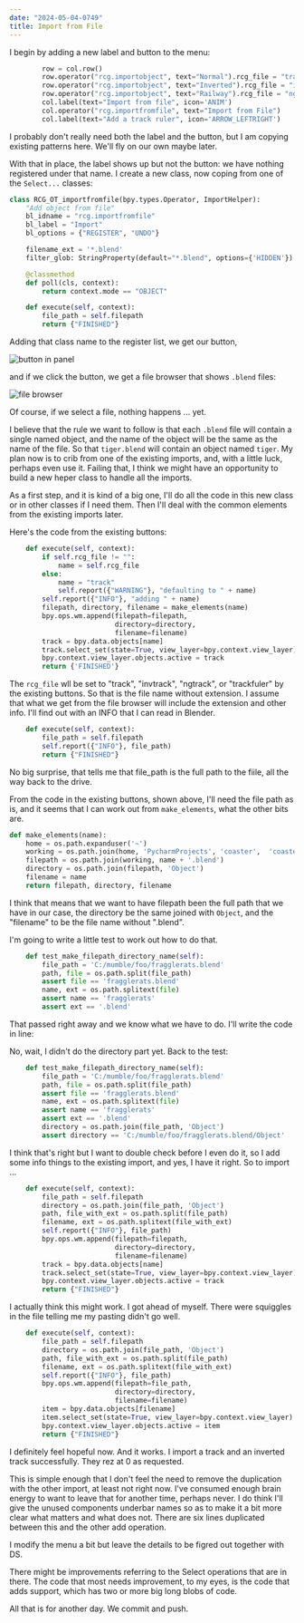 ```yaml
---
date: "2024-05-04-0749"
title: Import from File
---
```


I begin by adding a new label and button to the menu:

~~~python
        row = col.row()
        row.operator("rcg.importobject", text="Normal").rcg_file = "track"
        row.operator("rcg.importobject", text="Inverted").rcg_file = "invtrack"
        row.operator("rcg.importobject", text="Railway").rcg_file = "ngtrack"
        col.label(text="Import from file", icon='ANIM')
        col.operator("rcg.importfromfile", text="Import from File")
        col.label(text="Add a track ruler", icon='ARROW_LEFTRIGHT')
~~~

I probably don't really need both the label and the button, but I am copying existing patterns here. We'll fly on our own maybe later.

With that in place, the label shows up but not the button: we have nothing registered under that name. I create a new class, now coping from one of the `Select...` classes:

~~~python
class RCG_OT_importfromfile(bpy.types.Operator, ImportHelper):
    "Add object from file"
    bl_idname = "rcg.importfromfile"
    bl_label = "Import"
    bl_options = {"REGISTER", "UNDO"}

    filename_ext = '*.blend'
    filter_glob: StringProperty(default="*.blend", options={'HIDDEN'})

    @classmethod
    def poll(cls, context):
        return context.mode == "OBJECT"

    def execute(self, context):
        file_path = self.filepath
        return {"FINISHED"}
~~~

Adding that class name to the register list, we get our button, 

![button in panel](button.png)

and if we click the button, we get a file browser that shows `.blend` files:

![file browser](browser.png)

Of course, if we select a file, nothing happens ... yet.

I believe that the rule we want to follow is that each `.blend` file will contain a single named object, and the name of the object will be the same as the name of the file. So that `tiger.blend` will contain an object named `tiger`. My plan now is to crib from one of the existing imports, and, with a little luck, perhaps even use it. Failing that, I think we might have an opportunity to build a new heper class to handle all the imports. 

As a first step, and it is kind of a big one, I'll do all the code in this new class or in other classes if I need them. Then I'll deal with the common elements from the existing imports later. 

Here's the code from the existing buttons:

~~~python
    def execute(self, context):
        if self.rcg_file != "":
            name = self.rcg_file
        else:
            name = "track"
            self.report({"WARNING"}, "defaulting to " + name)
        self.report({"INFO"}, "adding " + name)
        filepath, directory, filename = make_elements(name)
        bpy.ops.wm.append(filepath=filepath,
                          directory=directory,
                          filename=filename)
        track = bpy.data.objects[name]
        track.select_set(state=True, view_layer=bpy.context.view_layer)
        bpy.context.view_layer.objects.active = track
        return {'FINISHED'}
~~~

The `rcg_file` wll be set to "track", "invtrack", "ngtrack", or "trackfuler" by the existing buttons. So that is the file name without extension. I assume that what we get from the file browser will include the extension and other info. I'll find out with an INFO that I can read in Blender. 

~~~python
    def execute(self, context):
        file_path = self.filepath
        self.report({"INFO"}, file_path)
        return {"FINISHED"}
~~~

No big surprise, that tells me that file_path is the full path to the fiile, all the way back to the drive.

From the code in the existing buttons, shown above, I'll need the file path as is, and it seems that I can work out from `make_elements`, what the other bits are.

~~~python
def make_elements(name):
    home = os.path.expanduser('~')
    working = os.path.join(home, 'PycharmProjects', 'coaster',  'coasterobjects')
    filepath = os.path.join(working, name + '.blend')
    directory = os.path.join(filepath, 'Object')
    filename = name
    return filepath, directory, filename
~~~

I think that means that we want to have filepath been the full path that we have in our case, the directory be the same joined with `Object`, and  the "filename" to be the file name without ".blend". 

I'm going to write a little test to work out how to do that.

~~~python
    def test_make_filepath_directory_name(self):
        file_path = 'C:/mumble/foo/fragglerats.blend'
        path, file = os.path.split(file_path)
        assert file == 'fragglerats.blend'
        name, ext = os.path.splitext(file)
        assert name == 'fragglerats'
        assert ext == '.blend'
~~~

That passed right away and we know what we have to do. I'll write the code in line:

No, wait, I didn't do the directory part yet. Back to the test:

~~~python
    def test_make_filepath_directory_name(self):
        file_path = 'C:/mumble/foo/fragglerats.blend'
        path, file = os.path.split(file_path)
        assert file == 'fragglerats.blend'
        name, ext = os.path.splitext(file)
        assert name == 'fragglerats'
        assert ext == '.blend'
        directory = os.path.join(file_path, 'Object')
        assert directory == 'C:/mumble/foo/fragglerats.blend/Object'
~~~

I think that's right but I want to double check before I even do it, so I add some info things to the existing import, and yes, I have it right. So to import ...

~~~python
    def execute(self, context):
        file_path = self.filepath
        directory = os.path.join(file_path, 'Object')
        path, file_with_ext = os.path.split(file_path)
        filename, ext = os.path.splitext(file_with_ext)
        self.report({"INFO"}, file_path)
        bpy.ops.wm.append(filepath=filepath,
                          directory=directory,
                          filename=filename)
        track = bpy.data.objects[name]
        track.select_set(state=True, view_layer=bpy.context.view_layer)
        bpy.context.view_layer.objects.active = track
        return {"FINISHED"}
~~~

I actually think this might work. I got ahead of myself. There were squiggles in the file telling me my pasting didn't go well.

~~~python
    def execute(self, context):
        file_path = self.filepath
        directory = os.path.join(file_path, 'Object')
        path, file_with_ext = os.path.split(file_path)
        filename, ext = os.path.splitext(file_with_ext)
        self.report({"INFO"}, file_path)
        bpy.ops.wm.append(filepath=file_path,
                          directory=directory,
                          filename=filename)
        item = bpy.data.objects[filename]
        item.select_set(state=True, view_layer=bpy.context.view_layer)
        bpy.context.view_layer.objects.active = item
        return {"FINISHED"}
~~~

I definitely feel hopeful now. And it works. I import a track and an inverted track successfully. They rez at 0 as requested. 

This is simple enough that I don't feel the need to remove the duplication with the other import, at least not right now. I've consumed enough brain energy to want to leave that for another time, perhaps never. I do think I'll give the unused components underbar names so as to make it a bit more clear what matters and what does not. There are six lines duplicated between this and the other add operation. 

I modify the menu a bit but leave the details to be figred out together with DS.

There might be improvements referring to the Select operations that are in there. The code that most needs improvement, to my eyes, is the code that adds support, which has two or more big long blobs of code.

All that is for another day. We commit and push.